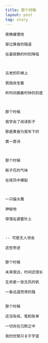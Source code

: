 ```yaml
---
title: 那个时候
layout: post
tag: story
---
```


    夜晚缓慢地
    
    穿过黄昏的隧道
    
    在最寂静的时刻降临
    
     
    
    古老的阶梯上
    
    我独自坐着
    
    听时间画着时钟的刻度
    
     
    
    那个时候
    
    我学会了阅读影子
    
    那是黄昏为我写下的
    
    第一首诗
    
     
    
    那个时候
    
    栀子花的气味
    
    在夜风中爆裂
    
     
    
    一只猫头鹰
    
    神秘地
    
    停落在避雷针上
    
     
    
    -- 可是无人领会
    
    这些奇迹
    
      
    那个时候
    
    未来很远，时间还很长
    
    生命是一张无风的帆
    
    一条远道而来的路
    
      
    那个时候
    
    还没有纸、笔和账单
    
    一切尚在沉默之中
    
    我的忧郁只关于宇宙
